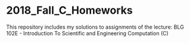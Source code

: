 # 2018_Fall_C_Homeworks
This repository includes my solutions to assignments of the lecture: BLG 102E - Introduction To Scientific and Engineering Computation (C)
